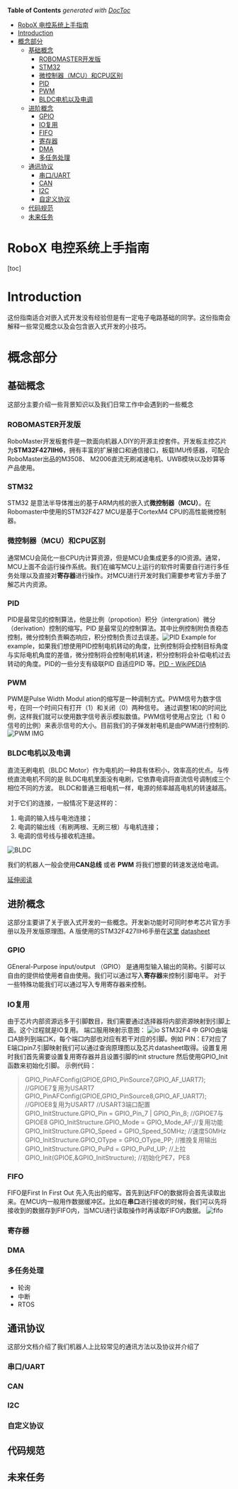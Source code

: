 <!-- START doctoc generated TOC please keep comment here to allow auto update -->
<!-- DON'T EDIT THIS SECTION, INSTEAD RE-RUN doctoc TO UPDATE -->
**Table of Contents**  *generated with [DocToc](https://github.com/thlorenz/doctoc)*

- [RoboX 电控系统上手指南](#robox-电控系统上手指南)
- [Introduction](#introduction)
- [概念部分](#概念部分)
  - [基础概念](#基础概念)
    - [ROBOMASTER开发版](#robomaster开发版)
    - [STM32](#stm32)
    - [微控制器（MCU）和CPU区别](#微控制器mcu和cpu区别)
    - [PID](#pid)
    - [PWM](#pwm)
    - [BLDC电机以及电调](#bldc电机以及电调)
  - [进阶概念](#进阶概念)
    - [GPIO](#gpio)
    - [IO复用](#io复用)
    - [FIFO](#fifo)
    - [寄存器](#寄存器)
    - [DMA](#dma)
    - [多任务处理](#多任务处理)
  - [通讯协议](#通讯协议)
    - [串口/UART](#串口uart)
    - [CAN](#can)
    - [I2C](#i2c)
    - [自定义协议](#自定义协议)
  - [代码规范](#代码规范)
  - [未来任务](#未来任务)

<!-- END doctoc generated TOC please keep comment here to allow auto update -->


<!-- 更新目录需要把原始目录移动到文档开头 并运行 doctoc README.md 若未安装doctoc 可使用npm 安装命令： npm install doctoc -g   -->
# RoboX 电控系统上手指南
[toc]
# Introduction

这份指南适合对嵌入式开发没有经验但是有一定电子电路基础的同学。这份指南会解释一些常见概念以及会包含嵌入式开发的小技巧。

# 概念部分

## 基础概念

这部分主要介绍一些背景知识以及我们日常工作中会遇到的一些概念

### ROBOMASTER开发版

RoboMaster开发板套件是一款面向机器人DIY的开源主控套件。开发板主控芯片为**STM32F427IIH6**，拥有丰富的扩展接口和通信接口，板载IMU传感器，可配合RoboMaster出品的M3508、 M2006直流无刷减速电机、UWB模块以及妙算等产品使用。

### STM32

STM32 是意法半导体推出的基于ARM内核的嵌入式**微控制器（MCU）**。在Robomaster中使用的STM32F427 MCU是基于CortexM4 CPU的高性能微控制器。

### 微控制器（MCU）和CPU区别

通常MCU会简化一些CPU内计算资源，但是MCU会集成更多的IO资源。通常，MCU上面不会运行操作系统。我们在编写MCU上运行的软件时需要自行进行多任务处理以及直接对**寄存器**进行操作。对MCU进行开发时我们需要参考官方手册了解芯片内资源。

### PID

PID是最常见的控制算法，他是比例（propotion）积分（intergration）微分（derivation）控制的缩写。PID 是最常见的控制算法。其中比例控制附负责稳态控制，微分控制负责瞬态响应，积分控制负责过去误差。![PID Example](What-is-PID-Control.png) for example，如果我们想使用PID控制电机转动的角度，比例控制将会控制目标角度与实际电机角度的差值，微分控制将会控制电机转速，积分控制将会补偿电机过去转动的角度。PID的一些分支有级联PID 自适应PID 等。[PID - WikiPEDIA](https://zh.wikipedia.org/wiki/PID%E6%8E%A7%E5%88%B6%E5%99%A8
) 

### PWM

PWM是Pulse Width Modul ation的缩写是一种调制方式。PWM信号为数字信号，在同一个时间只有打开（1）和关闭（0）两种信号。 通过调整1和0的时间比例，这样我们就可以使用数字信号表示模拟数值。PWM信号使用占空比（1 和 0 信号的比例）来表示信号的大小。目前我们的子弹发射电机是由PWM进行控制的. 
![PWM IMG](pwm.gif)

### BLDC电机以及电调

 直流无刷电机（BLDC Motor）作为电机的一种具有体积小，效率高的优点。与传统直流电机不同的是 BLDC电机里面没有电刷，它依靠电调将直流信号调制成三个相位不同的方波。 BLDC和普通三相电机一样，电源的频率越高电机的转速越高。

对于它们的连接，一般情况下是这样的：
1. 电调的输入线与电池连接；
2. 电调的输出线（有刷两根、无刷三根）与电机连接；
3. 电调的信号线与接收机连接。

![BLDC](BLDC.png)

我们的机器人一般会使用**CAN总线** 或者 **PWM** 将我们想要的转速发送给电调。

[延伸阅读](http://www.modouwo.com/AiHaoZhe/Tutorial/Detail/UAV/744/13)

## 进阶概念

这部分主要讲了关于嵌入式开发的一些概念。开发新功能时可同时参考芯片官方手册以及开发版原理图。A 版使用的STM32F427IIH6手册在[这里](https://www.st.com/resource/en/reference_manual/rm0090-stm32f405415-stm32f407417-stm32f427437-and-stm32f429439-advanced-armbased-32bit-mcus-stmicroelectronics.pdf)  [datasheet](https://www.st.com/resource/zh/datasheet/stm32f427ii.pdf)

### GPIO

GEneral-Purpose input/output （GPIO） 是通用型输入输出的简称。引脚可以自由的提供给使用者自由使用。我们可以通过写入**寄存器**来控制引脚电平。 对于一些特殊功能我们可以通过写入专用寄存器来控制。

### IO复用 

由于芯片内部资源远多于引脚数目，我们需要通过选择器将内部资源映射到引脚上面。这个过程就是IO复用。
端口服用映射示意图：
![io](IO复用.png)
STM32F4 中 GPIO由端口A排列到端口K，每个端口内部也对应有若干对应的引脚。例如 PIN：E7对应了E端口pin7.引脚映射我们可以通过查询原理图以及芯片datasheet取得。设置复用时我们首先需要设置复用寄存器并且设置引脚的init structure 然后使用GPIO_Init函数来初始化引脚。 示例代码：

> GPIO_PinAFConfig(GPIOE,GPIO_PinSource7,GPIO_AF_UART7); //GPIOE7复用为USART7
> GPIO_PinAFConfig(GPIOE,GPIO_PinSource8,GPIO_AF_UART7); //GPIOE8复用为USART7
> //USART3端口配置
> GPIO_InitStructure.GPIO_Pin = GPIO_Pin_7 | GPIO_Pin_8; //GPIOE7与GPIOE8
> GPIO_InitStructure.GPIO_Mode = GPIO_Mode_AF;//复用功能
> GPIO_InitStructure.GPIO_Speed = GPIO_Speed_50MHz;	//速度50MHz
> GPIO_InitStructure.GPIO_OType = GPIO_OType_PP; //推挽复用输出
> GPIO_InitStructure.GPIO_PuPd = GPIO_PuPd_UP; //上拉
> GPIO_Init(GPIOE,&GPIO_InitStructure); //初始化PE7，PE8


### FIFO

FIFO是First In First Out 先入先出的缩写。首先到达FIFO的数据将会首先读取出来。在MCU内一般用作数据缓冲区。比如在**串口**进行接收的时候，我们可以先将接收到的数据存到FIFO内，当MCU进行读取操作时再读取FIFO内数据。 ![fifo](Fifo_queue.png)

### 寄存器



### DMA

### 多任务处理

- 轮询
- 中断
- RTOS

## 通讯协议

这部分文档介绍了我们机器人上比较常见的通讯方法以及协议并介绍了

### 串口/UART

### CAN

### I2C

### 自定义协议

## 代码规范

## 未来任务





